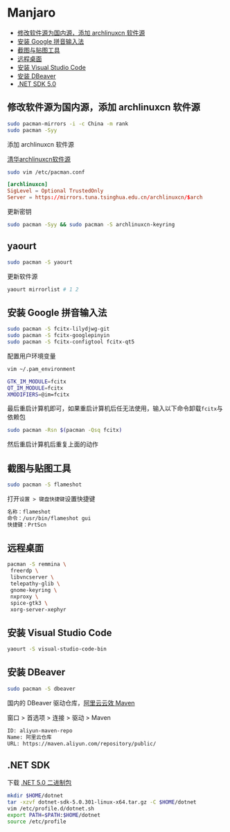 # Manjaro

- [修改软件源为国内源，添加 archlinuxcn 软件源](#修改软件源为国内源添加-archlinuxcn-软件源)
- [安装 Google 拼音输入法](#安装-google-拼音输入法)
- [截图与贴图工具](#截图与贴图工具)
- [远程桌面](#远程桌面)
- [安装 Visual Studio Code](#安装-visual-studio-code)
- [安装 DBeaver](#安装-dbeaver)
- [.NET SDK 5.0](#net-sdk)

## 修改软件源为国内源，添加 archlinuxcn 软件源

```bash
sudo pacman-mirrors -i -c China -m rank
sudo pacman -Syy
```

添加 archlinuxcn 软件源

[清华archlinuxcn软件源](https://mirror.tuna.tsinghua.edu.cn/help/archlinuxcn/)

```bash
sudo vim /etc/pacman.conf
```

```conf
[archlinuxcn]
SigLevel = Optional TrustedOnly
Server = https://mirrors.tuna.tsinghua.edu.cn/archlinuxcn/$arch
```

更新密钥

```bash
sudo pacman -Syy && sudo pacman -S archlinuxcn-keyring
```

## yaourt

```bash
sudo pacman -S yaourt
```

更新软件源

```bash
yaourt mirrorlist # 1 2
```

## 安装 Google 拼音输入法

```bash
sudo pacman -S fcitx-lilydjwg-git
sudo pacman -S fcitx-googlepinyin
sudo pacman -S fcitx-configtool fcitx-qt5
```

配置用户环境变量

```bash
vim ~/.pam_environment

GTK_IM_MODULE=fcitx
QT_IM_MODULE=fcitx
XMODIFIERS=@im=fcitx
```

最后重启计算机即可，如果重启计算机后任无法使用，输入以下命令卸载`fcitx`与依赖包

```bash
sudo pacman -Rsn $(pacman -Qsq fcitx)
```

然后重启计算机后重复上面的动作

## 截图与贴图工具

```bash
sudo pacman -S flameshot
```

打开`设置 > 键盘快捷键`设置快捷键

```txt
名称：flameshot
命令：/usr/bin/flameshot gui
快捷键：PrtScn
```

## 远程桌面

```bash
pacman -S remmina \
 freerdp \
 libvncserver \
 telepathy-glib \
 gnome-keyring \
 nxproxy \
 spice-gtk3 \
 xorg-server-xephyr
```

## 安装 Visual Studio Code

```bash
yaourt -S visual-studio-code-bin
```

## 安装 DBeaver

```bash
sudo pacman -S dbeaver
```

国内的 DBeaver 驱动仓库，[阿里云云效 Maven](https://maven.aliyun.com/mvn/guide)

窗口 > 首选项 > 连接 > 驱动 > Maven

```txt
ID: aliyun-maven-repo
Name: 阿里云仓库
URL: https://maven.aliyun.com/repository/public/
```

## .NET SDK

下载 [.NET 5.0 二进制包](https://dotnet.microsoft.com/download/dotnet/5.0)

```bash
mkdir $HOME/dotnet
tar -xzvf dotnet-sdk-5.0.301-linux-x64.tar.gz -C $HOME/dotnet
vim /etc/profile.d/dotnet.sh
export PATH=$PATH:$HOME/dotnet
source /etc/profile
```
